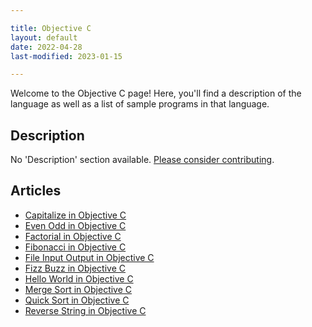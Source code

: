 ```yaml
---

title: Objective C
layout: default
date: 2022-04-28
last-modified: 2023-01-15

---
```


Welcome to the Objective C page! Here, you'll find a description of the language as well as a list of sample programs in that language.

## Description

No 'Description' section available. [Please consider contributing](https://github.com/TheRenegadeCoder/sample-programs-website).

## Articles

- [Capitalize in Objective C](https://sampleprograms.io/projects/capitalize/objective-c)
- [Even Odd in Objective C](https://sampleprograms.io/projects/even-odd/objective-c)
- [Factorial in Objective C](https://sampleprograms.io/projects/factorial/objective-c)
- [Fibonacci in Objective C](https://sampleprograms.io/projects/fibonacci/objective-c)
- [File Input Output in Objective C](https://sampleprograms.io/projects/file-input-output/objective-c)
- [Fizz Buzz in Objective C](https://sampleprograms.io/projects/fizz-buzz/objective-c)
- [Hello World in Objective C](https://sampleprograms.io/projects/hello-world/objective-c)
- [Merge Sort in Objective C](https://sampleprograms.io/projects/merge-sort/objective-c)
- [Quick Sort in Objective C](https://sampleprograms.io/projects/quick-sort/objective-c)
- [Reverse String in Objective C](https://sampleprograms.io/projects/reverse-string/objective-c)